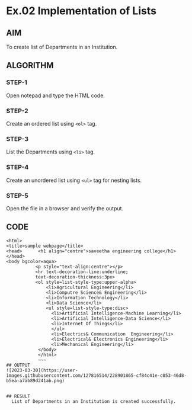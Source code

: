 # Ex.02 Implementation of Lists
## AIM
  To create list of Departments in an Institution.

## ALGORITHM
### STEP-1
  Open notepad and type the HTML code.

### STEP-2
  Create an ordered list using ```<ol>``` tag.

### STEP-3
  List the Departments using ```<li>``` tag.

### STEP-4
  Create an unordered list using ```<ul>``` tag for nesting lists.

### STEP-5
  Open the file in a browser and verify the output.
  
## CODE
~~~
<html>
<title>sample webpage</title>
<head>      <h1 align="centre">saveetha engineering college</h1>
</head>
<body bgcolor=aqua>
           <p style="text-align:centre"></p>
           <hr text-decoration-line:underline;
           text-decoration-thickness:3px>
           <ol style=list-style-type:upper-alpha>
               <li>Agricultural Engineering</li>
               <li>Computre Science& Engineering</li>
               <li>Information Technology</li>
               <li>Data Science</li>
               <ul style=list-style-type:disc>
                 <li>Artificial Intelligence-Machine Learning</li>
                 <li>Artificial Intelligence-Data Science</li>
                 <li>Internet Of Things</li>
                 </ul>
                 <li>Electrics& Communication  Engineering</li>
                 <li>Electrical& Electronics Engineering</li>
                 <li>Mechanical Engineering</li>
            </body>
            </html>
            ~~~
## OUTPUT
![2023-03-30](https://user-images.githubusercontent.com/127816514/228901865-cf84c41e-c053-46d8-b5ea-a7ab89d241ab.png)


## RESULT
  List of Departments in an Institution is created successfully.
